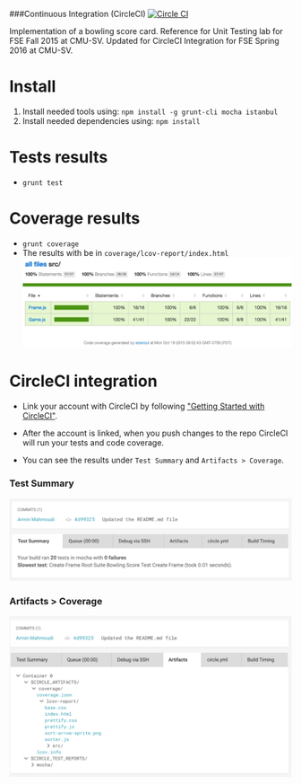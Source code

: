 ###Continuous Integration (CircleCI) [![Circle CI](https://circleci.com/gh/cmusv-fse/Continuous-Integration-CircleCI/tree/master.svg?style=svg)](https://circleci.com/gh/cmusv-fse/Continuous-Integration-CircleCI/tree/master)

Implementation of a bowling score card.
Reference for Unit Testing lab for FSE Fall 2015 at CMU-SV.
Updated for CircleCI Integration for FSE Spring 2016 at CMU-SV.

Install
==============
1. Install needed tools using: `npm install -g grunt-cli mocha istanbul`
2. Install needed dependencies using: `npm install`

Tests results
==============
* `grunt test`

Coverage results
==============
* `grunt coverage`
* The results with be in `coverage/lcov-report/index.html`
![Alt text](/resources/coverage.jpg)

CircleCI integration
==============
* Link your account with CircleCI by following ["Getting Started with CircleCI"](https://circleci.com/docs/getting-started).

* After the account is linked, when you push changes to the repo CircleCI will run your tests and code coverage.

* You can see the results under `Test Summary` and `Artifacts > Coverage`.

### Test Summary
![Alt text](/resources/TestSummary.png)

### Artifacts > Coverage
![Alt text](/resources/Artifacts.png)
